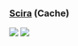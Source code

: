 ### [Scira](https://github.com/zaidmukaddam/scira) (Cache)

![](https://img.shields.io/github/license/zaidmukaddam/scira) ![](https://img.shields.io/badge/Vercel-black?style=flat&logo=Vercel&logoColor=white)